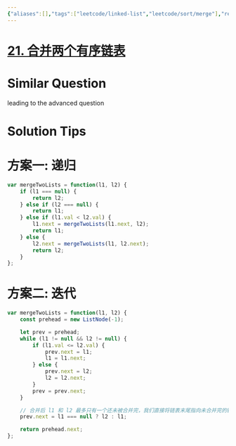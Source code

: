 ```yaml
---
{"aliases":[],"tags":["leetcode/linked-list","leetcode/sort/merge"],"review-dates":[],"dg-publish":true,"difficulty":"medium","date-created":"2023-05-23-Tue, 4:23:46 pm","date-modified":"2023-08-03-Thu, 4:58:40 pm","permalink":"/programming/basic/leetcode/21. 合并两个有序链表/","dgPassFrontmatter":true}
---
```



# [21. 合并两个有序链表](https://leetcode.cn/problems/merge-two-sorted-lists/)

# Similar Question

leading to the advanced question

# Solution Tips

# 方案一: 递归

```js
var mergeTwoLists = function(l1, l2) {
    if (l1 === null) {
        return l2;
    } else if (l2 === null) {
        return l1;
    } else if (l1.val < l2.val) {
        l1.next = mergeTwoLists(l1.next, l2);
        return l1;
    } else {
        l2.next = mergeTwoLists(l1, l2.next);
        return l2;
    }
};
```

# 方案二: 迭代

```js
var mergeTwoLists = function(l1, l2) {
    const prehead = new ListNode(-1);

    let prev = prehead;
    while (l1 != null && l2 != null) {
        if (l1.val <= l2.val) {
            prev.next = l1;
            l1 = l1.next;
        } else {
            prev.next = l2;
            l2 = l2.next;
        }
        prev = prev.next;
    }

    // 合并后 l1 和 l2 最多只有一个还未被合并完，我们直接将链表末尾指向未合并完的链表即可
    prev.next = l1 === null ? l2 : l1;

    return prehead.next;
};
```
